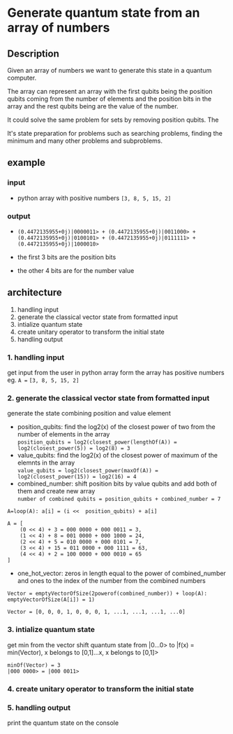 # Generate quantum state from an array of numbers

## Description
Given an array of numbers we want to generate this state in a quantum computer.  

The array can represent an array with the first qubits being the position qubits coming
from the number of elements and the position bits in the array and the rest qubits being are the value of the number.

It could solve the same problem for sets by removing position qubits.
The 

It's state preparation for problems such as searching problems, finding the minimum and many other problems and subproblems.

## example

### input

- python array with positive numbers `[3, 8, 5, 15, 2]`

### output 

- `(0.4472135955+0j)|0000011> + (0.4472135955+0j)|0011000> + (0.4472135955+0j)|0100101> + (0.4472135955+0j)|0111111> + (0.4472135955+0j)|1000010>`

- the first 3 bits are the position bits  
- the other 4 bits are for the number value

## architecture

1. handling input
2. generate the classical vector state from formatted input
3. intialize quantum state  
4. create unitary operator to transform the initial state  
5. handling output

### 1. handling input

get input from the user in python array form
the array has positive numbers
eg. `A =` `[3, 8, 5, 15, 2]`

### 2. generate the classical vector state from formatted input

generate the state combining position and value element

- position_qubits: find the log2(x) of the closest power of two from the number of elements in the array  
`position_qubits = log2(closest_power(lengthOf(A)) = log2(closest_power(5)) = log2(8) = 3 `
- value_qubits: find the log2(x) of the closest power of maximum of the elemnts in the array  
`value_qubits = log2(closest_power(maxOf(A)) = log2(closest_power(15)) = log2(16) = 4 `  
- combined_number: shift position bits by value qubits and add both of them and create new array  
`number of combined qubits = position_qubits + combined_number = 7 `

```
A=loop(A): a[i] = (i <<  position_qubits) + a[i]

A = [
    (0 << 4) + 3 = 000 0000 + 000 0011 = 3,
    (1 << 4) + 8 = 001 0000 + 000 1000 = 24,
    (2 << 4) + 5 = 010 0000 + 000 0101 = 7,
    (3 << 4) + 15 = 011 0000 + 000 1111 = 63,
    (4 << 4) + 2 = 100 0000 + 000 0010 = 65
]
```

- one_hot_vector: zeros in length equal to the power of combined_number and ones to the index of the number from the combined numbers

```
Vector = emptyVectorOfSize(2powerof(combined_number)) + loop(A): emptyVectorOfSize(A[i]) = 1) 

Vector = [0, 0, 0, 1, 0, 0, 0, 1, ...1, ...1, ...1, ...0]
```

### 3. intialize quantum state  

get min from the vector
shift quantum state from |0...0> to |f(x) = min(Vector), x belongs to [0,1]...x, x belongs to [0,1]>  
```
minOf(Vector) = 3
|000 0000> = |000 0011>
```
### 4. create unitary operator to transform the initial state  


### 5. handling output

print the quantum state on the console

